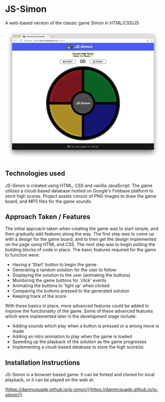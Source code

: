 # JS-Simon
A web-based version of the classic game Simon in HTML/CSS/JS

![JS-Simon Game Screenshot](https://raw.githubusercontent.com/danmcquade/js-simon/master/images/preview.png "JS-Simon Game Screenshot")

## Technologies used
JS-Simon is created using HTML, CSS and vanilla JavaScript. The game utilizes a cloud-based database hosted on Google's Firebase platform to store high scores. Project assets consist of PNG images to draw the game board, and MP3 files for the game sounds.

## Approach Taken / Features
The initial approach taken when creating the game was to start simple, and then gradually add features along the way. The first step was to come up with a design for the game board, and to then get the design implemented on the page using HTML and CSS. The next step was to begin putting the building blocks of code in place. The basic features required for the game to function were:

- Having a 'Start' button to begin the game
- Generating a random solution for the user to follow
- Displaying the solution to the user (animating the buttons)
- Monitoring the game buttons for 'click' events
- Animating the buttons to 'light up' when clicked
- Comparing the buttons pressed to the generated solution
- Keeping track of the score

With these basics in place, more advanced features could be added to improve the functionality of the game. Some of these advanced features which were implemented later in the development stage include:

- Adding sounds which play when a button is pressed or a wrong move is made
- Adding an intro animation to play when the game is loaded
- Speeding up the playback of the solution as the game progresses
- Implementing a cloud-based database to store the high score(s)

## Installation Instructions
JS-Simon is a browser-based game. It can be forked and cloned for local playback, or it can be played on the web at:

[https://danmcquade.github.io/js-simon/](https://danmcquade.github.io/js-simon/])
